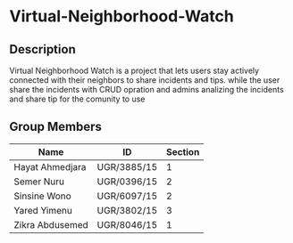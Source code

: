 # Virtual-Neighborhood-Watch

## Description
Virtual Neighborhood Watch is a project that lets users stay actively connected with their neighbors to share incidents and tips. while the user share the incidents with CRUD opration and admins analizing the incidents and share tip for the comunity to use

## Group Members
| Name            | ID          | Section          |
|------------------|-------------|-------------------|
| Hayat Ahmedjara   |UGR/3885/15   | 1         |
| Semer Nuru   | UGR/0396/15         | 2          |
| Sinsine Wono         | UGR/6097/15        | 2        |
|Yared Yimenu       | UGR/3802/15       | 3     |
| Zikra Abdusemed| UGR/8046/15| 1|
